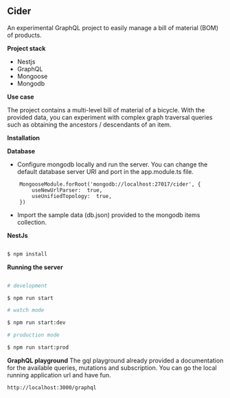 ## Cider
An experimental GraphQL project to easily manage a bill of material (BOM) of products.

**Project stack**

 - Nestjs
 - GraphQL
 - Mongoose
 - Mongodb

**Use case**

The project contains a multi-level bill of material of a bicycle. With the provided data, you can experiment with  complex graph traversal queries such as obtaining the ancestors / descendants of an item.

**Installation**

**Database**

 - Configure  mongodb locally and run the server. You can change the
   default database server URI and port in the app.module.ts file.
```
	MongooseModule.forRoot('mongodb://localhost:27017/cider', {
		useNewUrlParser:  true,
		useUnifiedTopology:  true,
	})
```
 - Import the sample data (db.json) provided to the mongodb items collection.


**NestJs**

```bash

$ npm install

```

**Running the server**

```bash

# development

$ npm run start

# watch mode

$ npm run start:dev

# production mode

$ npm run start:prod

```
**GraphQL playground** 
The gql playground already provided a documentation for the available queries, mutations and subscription.
You can go the local running application url and have fun.
```
http://localhost:3000/graphql
